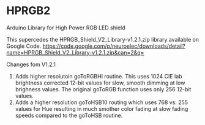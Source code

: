 HPRGB2
======

Arduino Library for High Power RGB LED shield

This supercedes the HPRGB_Shield_V2_Library-v1.2.1.zip library available on Google Code.
https://code.google.com/p/neuroelec/downloads/detail?name=HPRGB_Shield_V2_Library-v1.2.1.zip&can=2&q=


Changes fom V1.2.1
1.  Adds higher resolutoin goToRGBHI routine. This uses 1024 CIE lab brightness corrected 12-bit values
    for slow, smooth dimming at low brighness values. The original goToRGB function uses only 256 12-bit values.
2.  Adds a higher resolution goToHSB10 routing which uses 768 vs. 255 values for Hue resulting in much smother
    color fading at slow fading speeds compared to the goToHSB routine.

